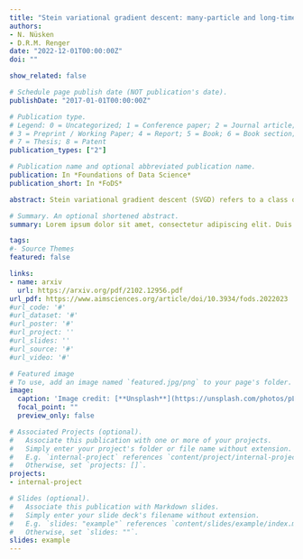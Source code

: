 ```yaml
---
title: "Stein variational gradient descent: many-particle and long-time asymptotics"
authors:
- N. Nüsken
- D.R.M. Renger
date: "2022-12-01T00:00:00Z"
doi: ""

show_related: false

# Schedule page publish date (NOT publication's date).
publishDate: "2017-01-01T00:00:00Z"

# Publication type.
# Legend: 0 = Uncategorized; 1 = Conference paper; 2 = Journal article;
# 3 = Preprint / Working Paper; 4 = Report; 5 = Book; 6 = Book section;
# 7 = Thesis; 8 = Patent
publication_types: ["2"]

# Publication name and optional abbreviated publication name.
publication: In *Foundations of Data Science*
publication_short: In *FoDS*

abstract: Stein variational gradient descent (SVGD) refers to a class of methods for Bayesian inference based on interacting particle systems. In this paper, we consider the originally proposed deterministic, each of which representing one of the two main paradigms in Bayesian computational statistics$:$ *variational inference* and *Markov chain Monte Carlo*. As it turns out, these are tightly linked through a correspondence between gradient flow structures and large-deviation principles rooted in statistical physics. To expose this relationship, we develop the cotangent space construction for the Stein geometry, prove its basic properties, and determine the large-deviation functional governing the many-particle limit for the empirical measure. Moreover, we identify the *Stein-Fisher information* (or *kernelised Stein discrepancy*) as its leading order contribution in the long-time and many-particle regime in the sense of $\Gamma$-convergence, shedding some light on the  finite-particle properties of SVGD. Finally, we establish a comparison principle between the Stein-Fisher information and RKHS-norms that might be of independent interest.

# Summary. An optional shortened abstract.
summary: Lorem ipsum dolor sit amet, consectetur adipiscing elit. Duis posuere tellus ac convallis placerat. Proin tincidunt magna sed ex sollicitudin condimentum.

tags:
#- Source Themes
featured: false

links:
- name: arxiv
  url: https://arxiv.org/pdf/2102.12956.pdf
url_pdf: https://www.aimsciences.org/article/doi/10.3934/fods.2022023
#url_code: '#'
#url_dataset: '#'
#url_poster: '#'
#url_project: ''
#url_slides: ''
#url_source: '#'
#url_video: '#'

# Featured image
# To use, add an image named `featured.jpg/png` to your page's folder. 
image:
  caption: 'Image credit: [**Unsplash**](https://unsplash.com/photos/pLCdAaMFLTE)'
  focal_point: ""
  preview_only: false

# Associated Projects (optional).
#   Associate this publication with one or more of your projects.
#   Simply enter your project's folder or file name without extension.
#   E.g. `internal-project` references `content/project/internal-project/index.md`.
#   Otherwise, set `projects: []`.
projects:
- internal-project

# Slides (optional).
#   Associate this publication with Markdown slides.
#   Simply enter your slide deck's filename without extension.
#   E.g. `slides: "example"` references `content/slides/example/index.md`.
#   Otherwise, set `slides: ""`.
slides: example
---
```


